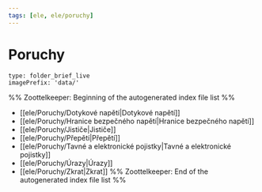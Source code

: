 ```yaml
---
tags: [ele, ele/poruchy]
---
```

# Poruchy
```ccard
type: folder_brief_live
imagePrefix: 'data/'
```
%% Zoottelkeeper: Beginning of the autogenerated index file list  %%
-  [[ele/Poruchy/Dotykové napětí|Dotykové napětí]]
-  [[ele/Poruchy/Hranice bezpečného napětí|Hranice bezpečného napětí]]
-  [[ele/Poruchy/Jističe|Jističe]]
-  [[ele/Poruchy/Přepětí|Přepětí]]
-  [[ele/Poruchy/Tavné a elektronické pojistky|Tavné a elektronické pojistky]]
-  [[ele/Poruchy/Úrazy|Úrazy]]
-  [[ele/Poruchy/Zkrat|Zkrat]]
%% Zoottelkeeper: End of the autogenerated index file list  %%
